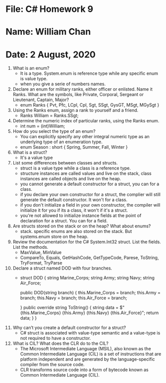 # File: C# Homework 9
# Name: William Chan
# Date: 2 August, 2020

1. What is an enum?
	* It is a type. System.enum is reference type while any specific enum is value type.
	* when you give a serie of numbers names.
2. Declare an enum for military ranks, either officer or enlisted. Name it Ranks. What are the symbols,
like Private, Corporal, Sergeant or Lieutenant, Captain, Major?
	* enum Ranks
    {
        Pvt, Pfc, LCpl, Cpl, Sgt, SSgt, GysGT, MSgt, MGySgt
    }
3. Using the Ranks enum, assign a rank to yourself and a friend.
	* Ranks William = Ranks.SSgt;
4. Determine the numeric index of particular ranks, using the Ranks enum.
	* int num = (int)William;
5. How do you select the type of an enum?
	* You can explicitly specify any other integral numeric type as an underlying type of an enumeration type.
	* enum Season : short { Spring, Summer, Fall, Winter }
6. What is a struct?
	*  It's a value type
7. List some differences between classes and structs.
	* struct is a value type while a class is a reference type.
	* structure instances are called values and live on the stack, class instances are called objects and live on the heap.
	* you cannot generate a default constructor for a struct, you can for a class.
	* if you declare your own constructor for a struct, the complier will still generate the default constructor. It won't for a class. 
	* if you don't initialize a field in your own constructor, the compiler will initialize it for you if its a class, it won't if it's a struct. 
	* you're not allowed to initialize instance fields at the point of declaration for a struct. You can for a field. 
8. Are structs stored on the stack or on the heap? What about enums?
	* stack. specific enums are also stored on the stack. But systems.enum store on the heap. 
9. Review the documentation for the C# System.Int32 struct. List the fields. List the methods.
	* MaxValue, MinValue
	* CompareTo, Equals, GetHashCode, GetTypeCode, Parese, ToString, TryFormat, TryParse 
10. Declare a struct named DOD with four branches.
	* struct DOD
    {
        string Marine_Corps;
        string Army;
        string Navy;
        string Air_Force;

        public DOD(string branch)
        {
            this.Marine_Corps = branch;
            this.Army = branch;
            this.Navy = branch;
            this.Air_Force = branch;

        }
        public override string ToString()
        {
            string data = $"{this.Marine_Corps} {this.Army} {this.Navy} {this.Air_Force}";
            return data;
        }
    }
11. Why can’t you create a default constructor for a struct?
	* C# struct is associated with value-type semantic and a value-type is not required to have a constructor.
12. What is CIL? What does the CLR do to the CIL?
	* The Microsoft Intermediate Language (MSIL), also known as the Common Intermediate Language (CIL) is a set of instructions that are platform independent and are generated by the language-specific compiler from the source code.
	* CLR transforms source code into a form of bytecode known as Common Intermediate Language (CIL).
